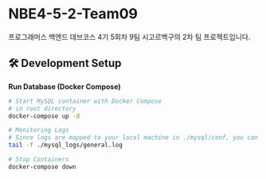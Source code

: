 # NBE4-5-2-Team09

프로그래머스 백엔드 데브코스 4기 5회차 9팀 시고르백구의 2차 팀 프로젝트입니다.

## 🛠️ Development Setup

**Run Database (Docker Compose)**

```bash
# Start MySQL container with Docker Compose
# in root directory
docker-compose up -d

# Monitoring Logs
# Since logs are mapped to your local machine in ./mysql/conf, you can monitor them directly:
tail -f ./mysql_logs/general.log

# Stop Containers
docker-compose down

```
